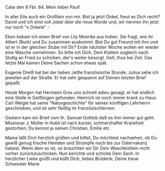  Calw den 8 Fbr. 64.
Mein lieber Paul!

In aller Eile auch ein Grüßlein von mir. Bist ja jetzt Onkel, freut es Dich recht? David und ich sind voll Jubel über die neue Würde und, wir nennen ihn jetzt nur noch "s Onkele" -

Eben bekam ich einen Brief von Lily Moerike aus Indien. Sie fragt, wie ihr Albert (Burk) und Du zusammen auskommt. Bist Du gut Freund mit ihm und ist er in der gleichen Stube mit Dir? Ende nächster Woche wollen wir wieder eine Wasche vornehmen. So bitte ich Dich, Dein Kistlein sogleich nach Stuttg an Fried zu schicken, der's weiter besorgt. Gelt, thus bei Zeit. Das letzte Mal kamen Deine Sachen schon etwas spät.

Eugenie Dreiß hat bei der lieben Jettle französische Stunde; Julius sehe ich jeweilen auf der Straße. Er hat sehr gespannt auf Deinen letzten Brief gepaßt.

Heute Morgen hat Hermann Gros uns schnell adieu gesagt, er hat endlich eine Stelle in Geißlingen gefunden. Heinrich ist noch immer krank zu Haus. 
Carl Weigle hat seine "Naturgeschichte" für seinen künftigen Lehrherrn geschrieben, und ist sehr fleißig im französischlernen.

Gestern kam ein Brief vom th. Samuel Gottlob daß es ihm immer gut geht. Missionar J. Müller in Hubli ist nach kurzer, schmerzhafter Krankheit gestorben; Du kennst ja seinen Christian, Emilie etc

Mama läßt Dich herzlich grüßen und bittet, Du möchtest nachsehen, ob Du gewiß genug frische Hemden und Strümpfe noch bis zur Ostervakanz habest. Wenn dem so ist, so brauchten wir Dir Dein Waschkistlein nicht vorher zurückzuschicken. Nun berichte und schicke Dein Sach. In herzlicher Liebe grüßt und küßt Dich, liebes Brüderle,
 Deine treue Schwester
 Marie

